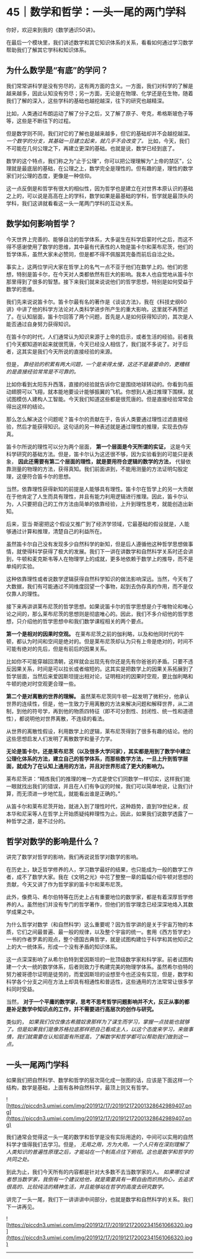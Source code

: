 # 45｜数学和哲学：一头一尾的两门学科

你好，欢迎来到我的《数学通识50讲》。

在最后一个模块里，我们讲述数学和其它知识体系的关系，看看如何通过学习数学帮助我们了解其它学科和知识体系。

## 为什么数学是“有底”的学问？

我们常常讲科学是没有穷尽的，这有两方面的含义。一方面，我们对科学的了解是越来越多，因此认知没有穷尽；另一方面，无论是在物理、化学还是在生物，随着我们了解的深入，这些学科的基础也越挖越深，往下的研究也越精深。

比如，人类通过布朗运动了解了分子之后，又了解了原子、夸克，希格斯玻色子等等，这些是不断往下的过程。

但是数学则不同，我们对它的了解也是越来越多，但它的基础却并不会越挖越深。 *一个数学的分支，其基础一旦建立起来，就几乎不会改变了。* 比如，今天，我们不可能在几何公理之下，再建立更深的基础。也就是说，数学已经到底了。

数学的这个特点，我们称之为“止于公理”，你可以把公理理解为“上帝的禁区”，公理就是最底层的基础，在公理之上，数学完全是理性的。但有趣的是，理性的数学家们对公理的态度，更像是一种信仰。

这一点反倒是和哲学有很大的相似性，因为哲学也是建立在对世界本原认识的基础之上的，可以说是高高在上的学科，数学如果是最基础的学科，哲学就是最顶头的学科，我们这讲就看看这一头一尾两门学科的互动关系。

## 数学如何影响哲学？

今天世界上完善的、能够自洽的哲学体系，大多诞生在科学启蒙时代之后，而这不得不感谢使用了数学的思维，其中最有代表性的人物是笛卡尔和莱布尼茨，他们的哲学体系，虽然大家未必赞同，但是都不得不佩服其完备而前后自洽之处。

事实上，这两位学问大家在哲学上的名气一点不亚于他们在数学上的。他们的思想，特别是笛卡尔，在今天对人类都依然有巨大的影响。我本人也自觉地从笛卡尔那里得到了很多的智慧。接下来我们就来说说他们的哲学思想，特别是如何受益于数学的思维。

我们先来说说笛卡尔。笛卡尔最有名的著作是《谈谈方法》，我在《科技史纲60讲》中讲了他的科学方法论对人类科学进步所产生的重大影响，这里就不再赘述了。在认知层面，笛卡尔回答了两个问题，首先是人是如何获得知识的，其次是人能否通过自身努力获得知识。

在笛卡尔的时代，人们通常认为知识来源于上帝的启示，或者生活的经验。前者我们今天都知道听起来就很荒唐，今天已经没人相信了，我们就不多说了。对于后者，这其实是我们今天所说的直接经验的来源。

但是， *靠经验的积累有两大问题，一个是来得太慢，这还不是最要命的，更糟糕的是直接经验常常是不可靠的。*

比如你看到太阳东升西落，直接的经验就告诉你它是围绕地球转动的。你看到鸟振动翅膀可以飞翔，就本能地要设计能够振翼的飞机。你想到人通过推理下围棋，就试图模仿人建构人工智能。今天我们知道这些都是很荒唐的。但是直接经验常常会得出这样的结论。

那么怎么解决这个问题呢？笛卡尔的贡献在于，告诉人类要通过理性过滤直接经验，然后才能获得知识。这句话的另一种表述就是通过理性的推理，实现去伪存真。

笛卡尔所说的理性可以分为两个层面， **第一个层面是今天所谓的实证，** 这是今天科学研究的基础方法。但是，笛卡尔认为这还很不够，因为实验看到的可能只是表象， **因此还需要有第二个层面的理性，就是要用符合逻辑的数学的方法，** 代替依靠测量的物理的方法，获得真知。我们前面讲到，不能用测量的方法证明勾股定理，这便符合笛卡尔的思想。

当然，依靠理性获得新知的前提是人能够具有理性。笛卡尔在哲学上的另一大贡献在于他肯定了人生而具有理性，并且有能力利用逻辑进行推理。因此，笛卡尔认为，人只要把自己的工作方法由简单的依靠经验，上升到理性思考，就能创造出新知。

后来，亚当·斯密把这个假设又推广到了经济学领域，它最基础的假设就是，人能够通过计算和推理，清楚自己的利益所在。

虽然笛卡尔自己没有发现多少自然科学的新知，但是后人遵循他这种哲学思想做事情，就使得科学获得了极大的发展。我们下一讲在讲数学和自然科学关系时还会讲到，牛顿和麦克斯韦等人在物理学上的成就，更多地依赖于数学上的推导，而不是单纯的实验。

这种依靠理性或者说数学逻辑获得自然科学知识的做法影响深远。当然，今天有了大数据，我们有可能通过不同维度回望一个事物，起到去伪存真的作用，而不是仅仅靠人的理性。

接下来再讲讲莱布尼茨的哲学思想。如果说笛卡尔的哲学思想是介于唯物论和唯心论之间的，那么莱布尼茨的思想则是彻底唯心的。因此，我们不多介绍他的哲学思想，只介绍他的哲学思想中和我们数学课程相关的两个要点。

 **第一个是相对的因果时空观。** 在莱布尼茨之前的伽利略，以及和他同时代的牛顿，都认为时间和空间是绝对的。但是莱布尼茨却认为只有上帝是绝对的，时间不可能有绝对的先后，但是有前后的因果关系。

比如你不可能穿越回清朝，这样就会出现先有你还是先有你爸爸的矛盾。只要不违反因果关系，时间是可以拉长或者缩短的。这其实是把数学上的因果关系拓展到了哲学层面，当然后来爱因斯坦提出相对论，证明相对的因果时空观，要比伽利略和牛顿的绝对时空观更合理一些。

 **第二个是对离散的世界的理解。** 虽然莱布尼茨同牛顿一起发明了微积分，他承认世界的连续性，但是，他一生致力于用离散的方法来解决问题和解释世界，从二进制，到他的符号学，再到他的物质四特征（即不可分割性、封闭性、统一性和道德性），都说明他对世界离散，不连续的看法。

从世界的离散性假设，利用数学上的逻辑，莱布尼茨得到了很多有趣的结论。他的这些思想启发人们发明了离散数学和量子力学。

 **无论是笛卡尔，还是莱布尼茨（以及很多大学问家），其实都是用到了数学中建立公理化体系的方法，建立自己的哲学体系，而那些数学方法，一旦上升到哲学层面，就成为了在认知上通用的方法，并且对世界形成了更大的影响力。**

莱布尼茨讲：“精炼我们的推理的唯一方式是使它们同数学一样切实，这样我们能一眼就找出我们的错误，并且在人们有争议的时候，我们可以简单地说，让我们计算，而无须进一步地忙乱，就能看出谁是正确的。”

从笛卡尔和莱布尼茨开始，就进入到了理性时代，这种趋势，直到19世纪末，叔本华和尼采等人在哲学上开始质疑纯粹理性为止。因此，如果我们说数学透露了一种哲学之道，是不过分的。

## 哲学对数学的影响是什么？

讲完了数学对哲学的影响，我们再说说哲学对数学的影响。

在历史上，缺乏哲学修养的人，学习数学最好的结果，也只能成为一般的数学工作者，成不了数学大家。我在《文明之光》中花了整整一章的篇幅介绍牛顿对思想的贡献，今天又讲了作为哲学家的笛卡尔和莱布尼茨。

此外，像费马、希尔伯特等在历史上占有重要地位的数学家，都是有着深厚哲学修养的人。虽然他们并没有专门的哲学著作，但他们的哲学理念已经深深地烙入其数学成果之中。

为什么哲学对数学（和自然科学）这么重要呢？因为哲学讲的是关于宇宙万物的本质，它们之间最普遍、最一般的规律，以及整个宇宙的统一。套用《西方哲学史》一书的作者罗素的观点，整个德国古典哲学，就是试图构建位于科学和其他知识之上的大一统体系，形成一个没有矛盾的知识体系。

这一点深深影响了从希尔伯特到爱因斯坦的一批顶级数学家和科学家。前者试图构建一个大一统的数学体系，后者则致力于构建完美的物理学体系。虽然希尔伯特的努力被哥德尔证明是徒劳的，而爱因斯坦的设想至今也还没有实现，但是，数学和科学各个分支之间在方法上却具有相通性和普适性，这些通用的方法常常让很多学科同时受益。

当然， **对于一个平庸的数学家，思考不思考哲学问题影响并不大，反正从事的都是补足数学中知识点的工作，并不需要进行高层次的创作与研究。**

类似的， *如果我们仅仅像古希腊奴隶那样为了谋生而学习，掌握一点技能也就够了。但是如果我们是像苏格拉底那样把自己看成主人，以这个态度来学习，来做事情，我们就需要在认知层面有所提高，了解数学和哲学都可以帮助我们做到这一点。*

## 一头一尾两门学科

如果我们把自然科学、数学和哲学的层次简化成一张图的话，应该是下面这样一个结构，数学是基础，上面有各种自然科学，最顶上则又有哲学。

![https://piccdn3.umiwi.com/img/201912/17/201912172001328642989407.png](https://piccdn3.umiwi.com/img/201912/17/201912172001328642989407.png)

我们通常会觉得这一头一尾的数学和哲学是没有实际用途的，中间可以实用的自然科学才值得我们去学习。但是， *无用之用，方为大用。一个人只有在深刻理解了人类知识的普遍性原理之后，才能站在一个制高点往下俯视。这也是数学和哲学的共同之处。*

到此为止，我们今天所有的内容都是针对大多数不去当数学家的人。 *如果哪位读者想当数学家，我倒有一个建议给他，就是需要具有一颗自由而炽热的心，去追求很高的、比较纯洁的精神生活，并且能够站在哲学的高度去研究数学。*

讲完了一头一尾，我们下一讲讲讲中间部分，也就是数学和自然科学的关系。我们下一讲再见。

![https://piccdn3.umiwi.com/img/201912/17/201912172002341561066320.jpg](https://piccdn3.umiwi.com/img/201912/17/201912172002341561066320.jpg)

---

